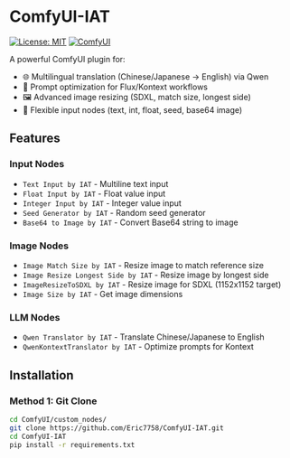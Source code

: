 # ComfyUI-IAT

[![License: MIT](https://img.shields.io/badge/License-MIT-yellow.svg)](https://opensource.org/licenses/MIT)
[![ComfyUI](https://img.shields.io/badge/ComfyUI-v0.3.60-blue)](https://github.com/comfyanonymous/ComfyUI)

A powerful ComfyUI plugin for:
- 🌐 Multilingual translation (Chinese/Japanese → English) via Qwen
- 🎯 Prompt optimization for Flux/Kontext workflows
- 🖼️ Advanced image resizing (SDXL, match size, longest side)
- 🔢 Flexible input nodes (text, int, float, seed, base64 image)

## Features

### Input Nodes
- `Text Input by IAT` - Multiline text input
- `Float Input by IAT` - Float value input
- `Integer Input by IAT` - Integer value input
- `Seed Generator by IAT` - Random seed generator
- `Base64 to Image by IAT` - Convert Base64 string to image

### Image Nodes
- `Image Match Size by IAT` - Resize image to match reference size
- `Image Resize Longest Side by IAT` - Resize image by longest side
- `ImageResizeToSDXL by IAT` - Resize image for SDXL (1152x1152 target)
- `Image Size by IAT` - Get image dimensions

### LLM Nodes
- `Qwen Translator by IAT` - Translate Chinese/Japanese to English
- `QwenKontextTranslator by IAT` - Optimize prompts for Kontext

## Installation

### Method 1: Git Clone
```bash
cd ComfyUI/custom_nodes/
git clone https://github.com/Eric7758/ComfyUI-IAT.git
cd ComfyUI-IAT
pip install -r requirements.txt
